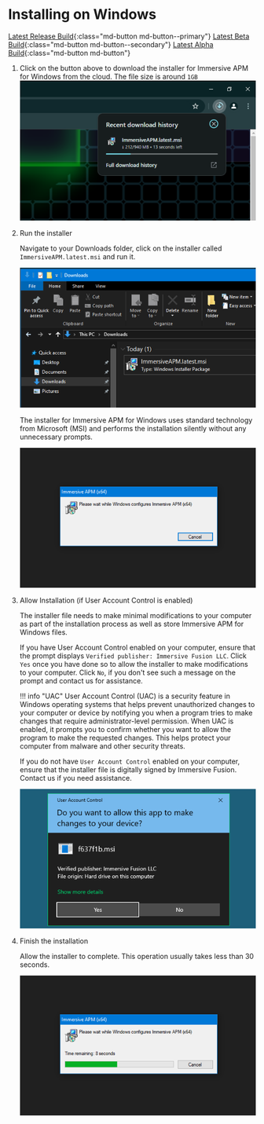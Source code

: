# Installing on Windows

[Latest Release Build](https://ifapm.blob.core.windows.net/release/rtm/msi/ImmersiveAPM.latest.msi){:class="md-button md-button--primary"}
[Latest Beta Build](https://ifapm.blob.core.windows.net/release/beta/msi/ImmersiveAPM.latest.msi){:class="md-button md-button--secondary"}
[Latest Alpha Build](https://ifapm.blob.core.windows.net/release/alpha/msi/ImmersiveAPM.latest.msi){:class="md-button md-button"}

1. Click on the button above to download the installer for Immersive APM for Windows from the cloud. The file size is around `1GB`
    ![Download](img/1.download.png)

1. Run the installer

    Navigate to your Downloads folder, click on the installer called `ImmersiveAPM.latest.msi` and run it.

    ![Download](img/2.open.png)

    The installer for Immersive APM for Windows uses standard technology from Microsoft (MSI) and performs the installation silently without any unnecessary prompts.

    ![Download](img/4.install.a.png)

1. Allow Installation (if User Account Control is enabled)

    The installer file needs to make minimal modifications to your computer as part of the installation process as well as store Immersive APM for Windows files.

    If you have User Account Control enabled on your computer, ensure that the prompt displays `Verified publisher: Immersive Fusion LLC`. Click `Yes` once you have done so to allow the installer to make modifications to your computer. Click `No`, if you don't see such a message on the prompt and contact us for assistance. 

    !!! info "UAC"
        User Account Control (UAC) is a security feature in Windows operating systems that helps prevent unauthorized changes to your computer or device by notifying you when a program tries to make changes that require administrator-level permission. When UAC is enabled, it prompts you to confirm whether you want to allow the program to make the requested changes. This helps protect your computer from malware and other security threats.

    If you do not have `User Account Control` enabled on your computer, ensure that the installer file is digitally signed by Immersive Fusion. Contact us if you need assistance.

    ![Download](img/4.uac.png)

1. Finish the installation
    
    Allow the installer to complete. This operation usually takes less than 30 seconds.

    ![Download](img/4.install.c.png)
